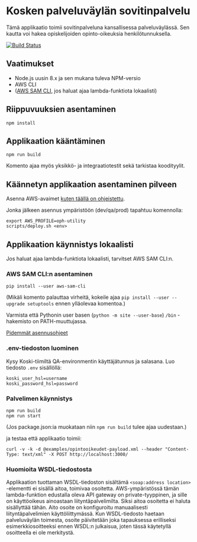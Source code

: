 # Kosken palveluväylän sovitinpalvelu

Tämä applikaatio toimii sovitinpalveluna kansallisessa palveluväylässä.
Sen kautta voi hakea opiskelijoiden opinto-oikeuksia henkilötunnuksella.

[![Build Status](https://travis-ci.org/Opetushallitus/koski-mydata.svg?branch=master)](https://travis-ci.org/Opetushallitus/koski-mydata)

## Vaatimukset

- Node.js uusin 8.x ja sen mukana tuleva NPM-versio
- AWS CLI
- ([AWS SAM CLI](https://github.com/awslabs/aws-sam-cli), jos haluat ajaa lambda-funktiota lokaalisti)

## Riippuvuuksien asentaminen

```
npm install
```

## Applikaation kääntäminen

```
npm run build
```

Komento ajaa myös yksikkö- ja integraatiotestit sekä tarkistaa koodityylit.

## Käännetyn applikaation asentaminen pilveen

Asenna AWS-avaimet [kuten täällä on ohjeistettu](https://github.com/Opetushallitus/koski-aws-infra#2-api-avaimien-ja-tilien-asennus).

Jonka jälkeen asennus ympäristöön (dev/qa/prod) tapahtuu komennolla:

```shell
export AWS_PROFILE=oph-utility
scripts/deploy.sh <env>
```

## Applikaation käynnistys lokaalisti

Jos haluat ajaa lambda-funktiota lokaalisti, tarvitset AWS SAM CLI:n.

### AWS SAM CLI:n asentaminen

```
pip install --user aws-sam-cli
```

(Mikäli komento palauttaa virheitä,  kokeile ajaa `pip install --user --upgrade setuptools` ennen ylläolevaa komentoa.)

Varmista että Pythonin user basen (`python -m site --user-base`) `/bin` -hakemisto on PATH-muuttujassa.

[Pidemmät asennusohjeet](https://github.com/awslabs/aws-sam-cli/blob/develop/docs/installation.rst)

### .env-tiedoston luominen

Kysy Koski-tiimiltä QA-environmentin käyttäjätunnus ja salasana.
Luo tiedosto ```.env``` sisällöllä:
```
koski_user_hsl=username
koski_password_hsl=password
```

### Palvelimen käynnistys

```
npm run build
npm run start
```

(Jos package.json:ia muokataan niin `npm run build` tulee ajaa uudestaan.)

ja testaa että applikaatio toimii:
```
curl -v -k -d @examples/opintooikeudet-payload.xml --header "Content-Type: text/xml" -X POST http://localhost:3000/
```

### Huomioita WSDL-tiedostosta

Applikaation tuottaman WSDL-tiedoston sisältämä `<soap:address location>` -elementti ei sisällä aitoa, toimivaa osoitetta. AWS-ympäristössä tämän lambda-funktion edustalla oleva API gateway on private-tyyppinen, ja sille on käyttöoikeus ainoastaan liityntäpalvelimilta. Siksi aitoa osoitetta ei haluta sisällyttää tähän. Aito osoite on konfiguroitu manuaalisesti liityntäpalvelimien käyttöliittymässä. Kun WSDL-tiedosto haetaan palveluväylän toimesta, osoite päivitetään joka tapauksessa erilliseksi esimerkkiosoitteeksi ennen WSDL:n julkaisua, joten tässä käytetyllä osoitteella ei ole merkitystä.
